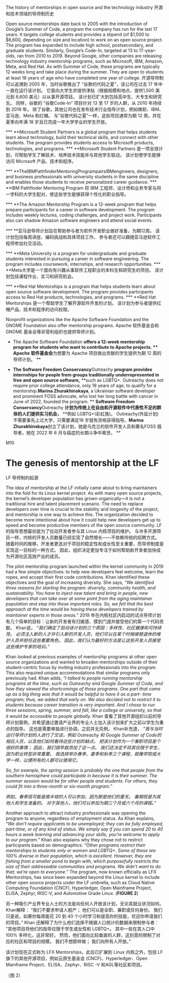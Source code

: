 The history of mentorships in open source and the technology industry 
开源和技术领域的导师制历史

Open source mentorships date back to 2005 with the introduction of Google’s Summer of Code, a program the company has run for the last 17 years. It targets college students and provides a stipend (of $1,500 to $6,600, depending on size and location) to work on an open source project. The program has expanded to include high school, postsecondary, and graduate students. Similarly, Google’s Code-In, targeted at 13 to 17-year-olds, ran from 2010 to 2019. 
Beyond Google, other companies are releasing technology industry mentorship programs, such as Microsoft, IBM, Amazon, Meta, and Red Hat. As with Summer of Code, these programs are typically 12 weeks long and take place during the summer. They are open to students at least 18 years of age who have completed one year of college. 
开源导师制可以追溯到 2005 年，当时谷歌推出了 “谷歌的代码之夏”，该公司在过去 17 年中一直在运行该计划。 它面向大学生并提供津贴（根据规模和地点，提供1,500 美元到 6,600 美元）以从事开源项目。 该计划已扩大到包括高中生、大专生和研究生。 同样，谷歌的 “谷歌Code-In” 项目针对 13 至 17 岁的人群，从 2010 年持续到 2019 年。
除了谷歌，其他公司也在发布技术行业指导计划，例如微软、IBM、亚马逊、Meta 和红帽。 与”谷歌代码之夏”一样，这些项目通常为期 12 周，并在夏季向年满 18 岁且已完成一年大学学业的学生开放。

*** **Microsoft Student Partners is a global program that helps students learn about technology, build their technical skills, and connect with other students. The program provides students access to Microsoft products, technologies, and programs. 
*** **Microsoft Student Partners 是一项全球计划，可帮助学生了解技术、培养技术技能并与其他学生联动。 该计划使学生能够访问 Microsoft 产品、技术和程序。

*** **TheIBMPathfinderMentoringProgrampairsIBMengineers, designers, and business professionals with university students in the same discipline and enables those students to receive personalized career guidance. 
*** **IBM Pathfinder Mentoring Program 将 IBM 工程师、设计师和业务专家与同一学科的大学生配对，使这些学生能够获得个性化的职业指导。

*** **The Amazon Mentorship Program is a 12-week program that helps prepare participants for a career in software development. The program includes weekly lectures, coding challenges, and project work. Participants also can shadow Amazon software engineers and attend social events. 

*** **亚马逊导师计划旨在帮助参与者为软件开发职业做好准备，为期12周。 该计划包括每周讲座、编码挑战和具体项目工作。 参与者还可以跟随亚马逊软件工程师参加社交活动。

*** **Meta University is a program for undergraduate and graduate students interested in pursuing a career in software engineering. The program includes coursework, internships, and research opportunities. 
*** **Meta大学是一个面向有兴趣从事软件工程职业的本科生和研究生的项目。 该计划包括课程作业、实习和研究机会。

*** **Red Hat Mentorships is a program that helps students learn about open source software development. The program provides participants access to Red Hat products, technologies, and programs. 
*** **Red Hat Mentorships 是一个帮助学生了解开源软件开发的计划。 该计划为参与者提供红帽产品、技术和程序的访问权限。

Nonprofit organizations like the Apache Software Foundation and the GNOME Foundation also offer mentorship programs. 
Apache 软件基金会和 GNOME 基金会等非营利组织也提供导师计划。

* The Apache Software Foundation **offers a 12-week mentorship program for students who want to contribute to Apache projects. **
 Apache 软件基金会**为想要为 Apache 项目做出贡献的学生提供为期 12 周的导师计划。 **

* **The Software Freedom Conservancy**Outreachy **program provides internships for people from groups traditionally underrepresented in free and open source software,**
**such as LGBTQ+. Outreachy does not require prior college attendance, only 18 years of age, to qualify for a mentorship.**Marina Zhurakhinskaya**, a Ukrainian software developer and prominent FOSS advocate, who lost her long battle with cancer in June of 2022, founded the program. **
**Software Freedom Conservancy**Outreachy **计划为传统上在自由和开源软件中代表性不足的群体的人们提供实习机会，**
**例如 LGBTQ+(彩虹族)。 Outreachy(外延计划) 不需要事先上过大学，只需要满足18 岁就有资格获得指导。**Marina Zhurakhinskaya**创立了该计划，她是乌克兰的软件开发人员和著名FOSS 倡导者，她在 2022 年 6 月与癌症的长期斗争中离世。 **

M10
# The genesis of mentorship at the LF 
LF 导师制的起源

The idea of mentorship at the LF initially came about to bring maintainers into the fold for its Linux kernel project. As with many open source projects, the kernel’s developer population has  grown organically—it is not a traditional hire and talent placement scenario. The need to replace developers over time is crucial to the stability and longevity of the project, and mentorship is one way to achieve this. The organization decided to become more intentional about how it could help new developers get up to speed and become productive members of the open source community. 
LF 的指导思想最初是为了拉动开发者参与其 Linux 内核项目的维护。 与许多开源项目一样，内核的开发人员数量已经实现了自然增长——不依赖传统的招聘方式。 随着时间的推移，开发者更迭对于项目的稳定性和成长性至关重要，而导师制度是实现这一目标的一种方式。 因此，组织决定更加专注于如何帮助新开发者加快成为开源社区高效产出的成员。

The pilot mentorship program launched within the kernel community in 2019 had a few simple objectives: to help new developers feel welcome, learn the ropes, and accept their first code contributions. Khan identified these objectives and the goal of increasing diversity. She says, 
*“We identified three reasons for starting the program: diversity, community health, and sustainability. You have to inject new talent and bring in people, new developers that can take over at some point from the aging maintainer population and step into these important roles. So, we felt that the best approach at the time would be having these developers trained by maintainer experts in those areas.”*
2019 年在内核社区内启动的试点导师计划有几个简单的目标：让新的开发者有归属感、摸到门道并接受他们的第一个代码贡献。 Khan说，
*“我们确定了启动该计划的三个原因：多样性、社区健康和可持续性。 必须注入新的人才并引入新的开发人员，他们可以在某个时候接替退休的维护人员并担任这些重要角色。 因此，我们认为最好的方法是让这些开发人员接受这些维护专家的培训。”*

Khan looked at previous examples of mentorship programs at other open source organizations and wanted to broaden mentorships outside of their student-centric focus by inviting industry professionals into the program. This also required unique accommodations that similar programs only previously had. Khan adds, 
*“I talked to people running mentorship programs at the time, such as Outreachy and Google Summer of Code, and how they viewed the shortcomings of those programs. One part that came up as a big thing was that it would be helpful to have it as a part- time program; thus, we added that early on. We also decided not to restrict it to students because career transition is very important. And I chose to run three sessions, spring, summer, and fall, like a college or university, so that it would be accessible to people globally.*
Khan 查看了其他开源组织以前的导师计划案例，并希望通过邀请产业界的专业人士加入该计划来扩大之前以学生为重点的指导。 这也是需要单独进行协调，之前并无先例。 Khan补充道，
*“我与当时运行导师计划的人进行了交谈，例如 Outreachy 和 Google Summer of Code的相应人员，以及他们如何看待这些计划的缺点。 把该计划作为一个兼职项目是个很好的事情； 因此，我们很早就添加了这一点。 我们还决定不将其仅限于学生，因为职业转型非常重要。 我选择举办春季、夏季和秋季三个课程，就像学院或大学一样，以便所有的人都可以使用它。*


*So, for example, the spring session is probably the one that people from the southern hemisphere could participate in because it is their summer. The summer session would be for other people and students. For others, they could fit into a three-month or six-month program.”*

*例如，春季班可能是南半球的人可以参加，因为那是他们的夏天。 暑期班是为其他人和学生准备的。 对于其他人，他们可以参加为期三个月或六个月的课程。”*

Another approach to attract industry professionals was opening the program to anyone, regardless of employment status. As Khan explains, 
*“We don’t require applicants to be unemployed; they can be fully employed, part-time, or of any kind of status. We simply say if you can spend 20 to 40 hours a week learning and advancing your skills, you’re welcome to apply to our program.”*
Khan also explains why they chose not to restrict participants based on demographics: 
*“Other programs restrict their mentorships to students only or women and LGBTQ+. Some of these are 100% diverse in their population, which is excellent. However, they are fishing from a smaller pond to begin with, which purposefully restricts the size of their addressable communities and programs. We didn’t want to do that; we’re open to everyone.”*
The program, now known officially as LFX Mentorships, has since been expanded beyond the Linux kernel to include other open source projects under the LF umbrella, such as Cloud Native Computing Foundation (CNCF), Hyperledger, Open Mainframe Project, ELISA, Zephyr, RISC-V, and Automotive Grade Linux. (**FIGURE 2**) 

另一种吸引产业界专业人士的方法是向任何人开放该计划，无论其就业状况如何。 Khan解释：
“我们不要求申请人脱产； 他们可以是全职、兼职或任何身份。 我们只是说，如果你每周能花 20 到 40 个小时学习和提高你的技能，欢迎你申请我们的项目。”
Khan 还解释了为什么他们选择不根据人口统计的数据来限制参与者：
“其他项目将他们的指导仅限于学生或女性和 LGBTQ+。 其中一些在其人口中 100% 多样化，这非常好。 然而，他们面向比较垂直的人群，这刻意的限制了对应的社区和项目的规模。 我们不想那样做； 我们向所有人开放。”

该计划现在正式称为 LFX Mentorships，此后已扩展到 Linux 内核之外，包括 LF 旗下的其他开源项目，例如云原生基金会 (CNCF)、Hyperledger、Open Mainframe Project、ELISA、Zephyr、RISC -V 和AGL等社区和项目。 

（图 2）

